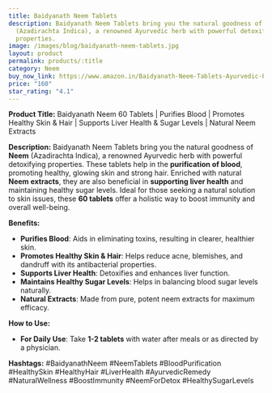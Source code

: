 ```yaml
---
title: Baidyanath Neem Tablets
description: Baidyanath Neem Tablets bring you the natural goodness of Neem
  (Azadirachta Indica), a renowned Ayurvedic herb with powerful detoxifying
  properties.
image: /images/blog/baidyanath-neem-tablets.jpg
layout: product
permalink: products/:title
category: Neem
buy_now_link: https://www.amazon.in/Baidyanath-Neem-Tablets-Ayurvedic-Purification/dp/B09LR4ZGJK/ref=sr_1_12?crid=1U65A0ZJY2B5Y&tag=m0150-21
price: "160"
star_rating: "4.1"
---
```

**Product Title:** Baidyanath Neem 60 Tablets | Purifies Blood | Promotes Healthy Skin & Hair | Supports Liver Health & Sugar Levels | Natural Neem Extracts

**Description:**
Baidyanath Neem Tablets bring you the natural goodness of **Neem** (Azadirachta Indica), a renowned Ayurvedic herb with powerful detoxifying properties. These tablets help in the **purification of blood**, promoting healthy, glowing skin and strong hair. Enriched with natural **Neem extracts**, they are also beneficial in **supporting liver health** and maintaining healthy sugar levels. Ideal for those seeking a natural solution to skin issues, these **60 tablets** offer a holistic way to boost immunity and overall well-being.

**Benefits:**
- **Purifies Blood**: Aids in eliminating toxins, resulting in clearer, healthier skin.
- **Promotes Healthy Skin & Hair**: Helps reduce acne, blemishes, and dandruff with its antibacterial properties.
- **Supports Liver Health**: Detoxifies and enhances liver function.
- **Maintains Healthy Sugar Levels**: Helps in balancing blood sugar levels naturally.
- **Natural Extracts**: Made from pure, potent neem extracts for maximum efficacy.

**How to Use:**
- **For Daily Use**: Take **1-2 tablets** with water after meals or as directed by a physician.

**Hashtags:**
#BaidyanathNeem #NeemTablets #BloodPurification #HealthySkin #HealthyHair #LiverHealth #AyurvedicRemedy #NaturalWellness #BoostImmunity #NeemForDetox #HealthySugarLevels
